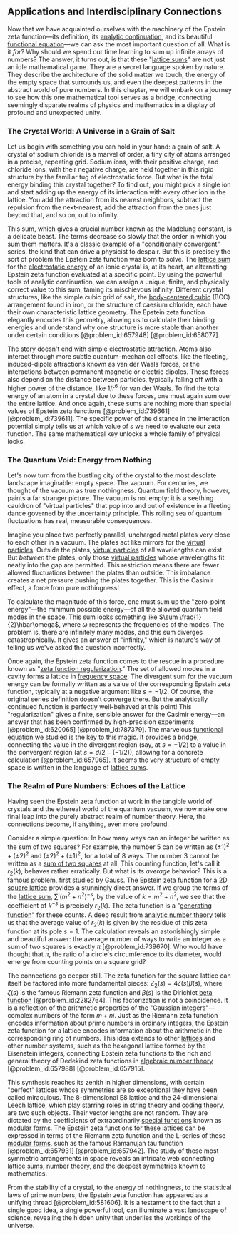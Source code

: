 ## Applications and Interdisciplinary Connections

Now that we have acquainted ourselves with the machinery of the Epstein zeta function—its definition, its [analytic continuation](@article_id:146731), and its beautiful [functional equation](@article_id:176093)—we can ask the most important question of all: What is it *for*? Why should we spend our time learning to sum up infinite arrays of numbers? The answer, it turns out, is that these "[lattice sums](@article_id:190530)" are not just an idle mathematical game. They are a secret language spoken by nature. They describe the architecture of the solid matter we touch, the energy of the empty space that surrounds us, and even the deepest patterns in the abstract world of pure numbers. In this chapter, we will embark on a journey to see how this one mathematical tool serves as a bridge, connecting seemingly disparate realms of physics and mathematics in a display of profound and unexpected unity.

### The Crystal World: A Universe in a Grain of Salt

Let us begin with something you can hold in your hand: a grain of salt. A crystal of sodium chloride is a marvel of order, a tiny city of atoms arranged in a precise, repeating grid. Sodium ions, with their positive charge, and chloride ions, with their negative charge, are held together in this rigid structure by the familiar tug of electrostatic force. But what is the total energy binding this crystal together? To find out, you might pick a single ion and start adding up the energy of its interaction with every other ion in the lattice. You add the attraction from its nearest neighbors, subtract the repulsion from the next-nearest, add the attraction from the ones just beyond that, and so on, out to infinity.

This sum, which gives a crucial number known as the Madelung constant, is a delicate beast. The terms decrease so slowly that the order in which you sum them matters. It's a classic example of a "conditionally convergent" series, the kind that can drive a physicist to despair. But this is precisely the sort of problem the Epstein zeta function was born to solve. The [lattice sum](@article_id:189345) for the [electrostatic energy](@article_id:266912) of an ionic crystal is, at its heart, an alternating Epstein zeta function evaluated at a specific point. By using the powerful tools of analytic continuation, we can assign a unique, finite, and physically correct value to this sum, taming its mischievous infinity. Different crystal structures, like the simple cubic grid of salt, the [body-centered cubic](@article_id:150842) (BCC) arrangement found in iron, or the structure of caesium chloride, each have their own characteristic lattice geometry. The Epstein zeta function elegantly encodes this geometry, allowing us to calculate their binding energies and understand why one structure is more stable than another under certain conditions [@problem_id:657948] [@problem_id:658077].

The story doesn't end with simple electrostatic attraction. Atoms also interact through more subtle quantum-mechanical effects, like the fleeting, induced-dipole attractions known as van der Waals forces, or the interactions between permanent magnetic or electric dipoles. These forces also depend on the distance between particles, typically falling off with a higher power of the distance, like $1/r^6$ for van der Waals. To find the total energy of an atom in a crystal due to these forces, one must again sum over the entire lattice. And once again, these sums are nothing more than special values of Epstein zeta functions [@problem_id:739661] [@problem_id:739611]. The specific power of the distance in the interaction potential simply tells us at which value of $s$ we need to evaluate our zeta function. The same mathematical key unlocks a whole family of physical locks.

### The Quantum Void: Energy from Nothing

Let's now turn from the bustling city of the crystal to the most desolate landscape imaginable: empty space. The vacuum. For centuries, we thought of the vacuum as true nothingness. Quantum field theory, however, paints a far stranger picture. The vacuum is not empty; it is a seething cauldron of "virtual particles" that pop into and out of existence in a fleeting dance governed by the uncertainty principle. This roiling sea of quantum fluctuations has real, measurable consequences.

Imagine you place two perfectly parallel, uncharged metal plates very close to each other in a vacuum. The plates act like mirrors for the [virtual particles](@article_id:147465). Outside the plates, [virtual particles](@article_id:147465) of all wavelengths can exist. But *between* the plates, only those [virtual particles](@article_id:147465) whose wavelengths fit neatly into the gap are permitted. This restriction means there are fewer allowed fluctuations between the plates than outside. This imbalance creates a net pressure pushing the plates together. This is the Casimir effect, a force from pure nothingness!

To calculate the magnitude of this force, one must sum up the "zero-point energy"—the minimum possible energy—of all the allowed quantum field modes in the space. This sum looks something like $\sum \frac{1}{2}\hbar\omega$, where $\omega$ represents the frequencies of the modes. The problem is, there are infinitely many modes, and this sum diverges catastrophically. It gives an answer of "infinity," which is nature's way of telling us we've asked the question incorrectly.

Once again, the Epstein zeta function comes to the rescue in a procedure known as "[zeta function regularization](@article_id:172224)." The set of allowed modes in a cavity forms a lattice in [frequency space](@article_id:196781). The divergent sum for the vacuum energy can be formally written as a value of the corresponding Epstein zeta function, typically at a negative argument like $s=-1/2$. Of course, the original series definition doesn't converge there. But the analytically continued function is perfectly well-behaved at this point! This "regularization" gives a finite, sensible answer for the Casimir energy—an answer that has been confirmed by high-precision experiments [@problem_id:620065] [@problem_id:787379]. The marvelous [functional equation](@article_id:176093) we studied is the key to this magic. It provides a bridge, connecting the value in the divergent region (say, at $s=-1/2$) to a value in the convergent region (at $s=d/2 - (-1/2)$), allowing for a concrete calculation [@problem_id:657965]. It seems the very structure of empty space is written in the language of [lattice sums](@article_id:190530).

### The Realm of Pure Numbers: Echoes of the Lattice

Having seen the Epstein zeta function at work in the tangible world of crystals and the ethereal world of the quantum vacuum, we now make one final leap into the purely abstract realm of number theory. Here, the connections become, if anything, even more profound.

Consider a simple question: In how many ways can an integer be written as the sum of two squares? For example, the number 5 can be written as $(\pm 1)^2 + (\pm 2)^2$ and $(\pm 2)^2 + (\pm 1)^2$, for a total of 8 ways. The number 3 cannot be written as a [sum of two squares](@article_id:634272) at all. This counting function, let's call it $r_2(k)$, behaves rather erratically. But what is its *average* behavior? This is a famous problem, first studied by Gauss. The Epstein zeta function for a 2D [square lattice](@article_id:203801) provides a stunningly direct answer. If we group the terms of the [lattice sum](@article_id:189345), $\sum' (m^2+n^2)^{-s}$, by the value of $k=m^2+n^2$, we see that the coefficient of $k^{-s}$ is precisely $r_2(k)$. The zeta function is a "[generating function](@article_id:152210)" for these counts. A deep result from [analytic number theory](@article_id:157908) tells us that the average value of $r_2(k)$ is given by the residue of this zeta function at its pole $s=1$. The calculation reveals an astonishingly simple and beautiful answer: the average number of ways to write an integer as a sum of two squares is exactly $\pi$ [@problem_id:739670]. Who would have thought that $\pi$, the ratio of a circle's circumference to its diameter, would emerge from counting points on a square grid?

The connections go deeper still. The zeta function for the square lattice can itself be factored into more fundamental pieces: $Z_2(s) = 4\zeta(s)\beta(s)$, where $\zeta(s)$ is the famous Riemann zeta function and $\beta(s)$ is the Dirichlet [beta function](@article_id:143265) [@problem_id:2282764]. This factorization is not a coincidence. It is a reflection of the arithmetic properties of the "Gaussian integers"—complex numbers of the form $m+ni$. Just as the Riemann zeta function encodes information about prime numbers in ordinary integers, the Epstein zeta function for a lattice encodes information about the arithmetic in the corresponding ring of numbers. This idea extends to other [lattices](@article_id:264783) and other number systems, such as the hexagonal lattice formed by the Eisenstein integers, connecting Epstein zeta functions to the rich and general theory of Dedekind zeta functions in [algebraic number theory](@article_id:147573) [@problem_id:657988] [@problem_id:657915].

This synthesis reaches its zenith in higher dimensions, with certain "perfect" lattices whose symmetries are so exceptional they have been called miraculous. The 8-dimensional E8 lattice and the 24-dimensional Leech lattice, which play starring roles in string theory and [coding theory](@article_id:141432), are two such objects. Their vector lengths are not random. They are dictated by the coefficients of extraordinarily [special functions](@article_id:142740) known as [modular forms](@article_id:159520). The Epstein zeta functions for these lattices can be expressed in terms of the Riemann zeta function and the L-series of these [modular forms](@article_id:159520), such as the famous Ramanujan tau function [@problem_id:657931] [@problem_id:657942]. The study of these most symmetric arrangements in space reveals an intricate web connecting [lattice sums](@article_id:190530), number theory, and the deepest symmetries known to mathematics.

From the stability of a crystal, to the energy of nothingness, to the statistical laws of prime numbers, the Epstein zeta function has appeared as a unifying thread [@problem_id:581606]. It is a testament to the fact that a single good idea, a single powerful tool, can illuminate a vast landscape of science, revealing the hidden unity that underlies the workings of the universe.